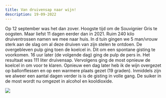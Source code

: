 ```yaml
---
title: Van druivensap naar wijn!
description: 19-09-2022
---
```

O﻿p 12 september was het dan zover. Hoogste tijd om de Souvignier Gris te oogsten. Maar liefst 11 dagen eerder dan in 2021. Ruim 240 kilo druiventrossen namen we mee naar huis. In d tuin gingen we 5 man/vrouw sterk aan de slag om al deze druiven van zijn stelen te ontdoen. De overgebleven pulp ging toen de koelcel in. Dit om een spontane gisting te voorkomen. 16 uur later (de volgende dag) ging de pulp de pers in. Het resultaat was 111 liter druivensap. Vervolgens ging de most opnieuw de koelcel in om voor te klaren. Opnieuw een dag later heb ik de wijn overgezet op ballonflessen en op een warmere plaats gezet (19 graden). Inmiddels zijn we alweer een aantal dagen verder is is de gisting in volle gang. De suiker in de most wordt nu omgezet in alcohol en kooldioxide.

![](/img/2022-09-19-gisting-souvignier-gris.jpg)